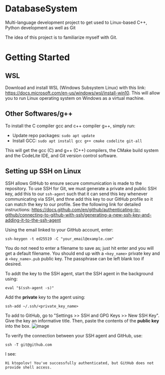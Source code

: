 # DatabaseSystem
Multi-language development project to get used to Linux-based C++, Python development as well as Git

The idea of this project is to familiarize myself with Git.  
  
# Getting Started  
## WSL
Download and install WSL (Windows Subsystem Linux) with this link: https://docs.microsoft.com/en-us/windows/wsl/install-win10. This will allow you to run Linux operating system on Windows as a virtual machine.  

## Other Softwares/g++
To install the C compiler gcc and c++ compiler g++, simply run:

*  Update repo packages: `sudo apt update`
*  Install GCC: `sudo apt install gcc g++ cmake codelite git-all`
  
This will get the gcc (C) and g++ (C++) compilers, the CMake build system and the CodeLite IDE, and Git version control software.

## Setting up SSH on Linux
SSH allows GitHub to ensure secure communication is made to the repository. To use SSH for Git, we must generate a private and public SSH key, add this to our `ssh-agent` such that it can send this key whenever communicating via SSH, and thne add this key to our GitHub profile so it can match the key to our profile. See the following link for detailed instructions:
https://docs.github.com/en/github/authenticating-to-github/connecting-to-github-with-ssh/generating-a-new-ssh-key-and-adding-it-to-the-ssh-agent  

Using the email linked to your GitHub account, enter:
```
ssh-keygen -t ed25519 -C "your_email@example.com"
```

You do not need to enter a filename to save as; just hit enter and you will get a default filename. You should end up with a `<key_name>` private key and a `<key_name>.pub` public key. The passphrase can be left blank too if desired.

To addt the key to the SSH agent, start the SSH agent in the background using:
```
eval "$(ssh-agent -s)"
```

Add the **private** key to the agent using:
```
ssh-add ~/.ssh/<private_key_name>
```

To add to GitHub, go to "Settings >> SSH and GPG Keys >> New SSH Key". Give the key an informative title. Then, paste the contents of the **public key** into the box.
![image](https://user-images.githubusercontent.com/25532284/124362413-969f4e00-dc02-11eb-8e39-dfafe90231f1.png)

To verify the connection between your SSH agent and GitHub, use:
```
ssh -T git@github.com
```
I see:
```
Hi ktopolov! You've successfully authenticated, but GitHub does not provide shell access.
```



